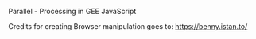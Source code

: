 Parallel - Processing in GEE JavaScript

Credits for creating Browser manipulation goes to: https://benny.istan.to/
